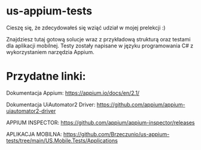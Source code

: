 # us-appium-tests
Cieszę się, że zdecydowałeś się wziąć udział w mojej prelekcji :)

Znajdziesz tutaj gotową solucje wraz z przykładową strukturą oraz testami dla aplikacji mobilnej.
Testy zostały napisane w języku programowania C# z wykorzystaniem narzędzia Appium.

# Przydatne linki:
Dokumentacja Appium:
https://appium.io/docs/en/2.1/

Dokumentacja UiAutomator2 Driver:
https://github.com/appium/appium-uiautomator2-driver

APPIUM INSPECTOR:
https://github.com/appium/appium-inspector/releases

APLIKACJA MOBILNA:
https://github.com/Brzeczunio/us-appium-tests/tree/main/US.Mobile.Tests/Applications